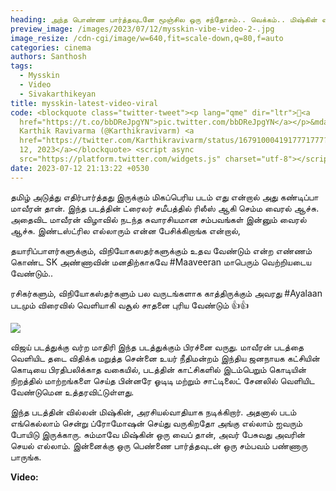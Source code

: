 ```yaml
---
heading: அந்த பொண்ண பார்த்தவுடனே மூஞ்சில ஒரு சந்தோசம்.. வெக்கம்.. மிஷ்கின் வீடியோ வைரல்.
preview_image: /images/2023/07/12/mysskin-vibe-video-2-.jpg
image_resize: /cdn-cgi/image/w=640,fit=scale-down,q=80,f=auto
categories: cinema
authors: Santhosh
tags:
  - Mysskin
  - Video
  - Sivakarthikeyan
title: mysskin-latest-video-viral
code: <blockquote class="twitter-tweet"><p lang="qme" dir="ltr">🤣<a
  href="https://t.co/bbDReJpgYN">pic.twitter.com/bbDReJpgYN</a></p>&mdash;
  Karthik Ravivarma (@Karthikravivarm) <a
  href="https://twitter.com/Karthikravivarm/status/1679100041917771777?ref_src=twsrc%5Etfw">July
  12, 2023</a></blockquote> <script async
  src="https://platform.twitter.com/widgets.js" charset="utf-8"></script>
date: 2023-07-12 21:13:22 +0530
---
```



தமிழ் அடுத்து எதிர்பார்த்தது இருக்கும் மிகப்பெரிய படம் எது என்றால் அது கண்டிப்பா மாவீரன் தான். இந்த படத்தின் ட்ரைலர் சமீபத்தில் ரிலீஸ் ஆகி செம்ம வைரல் ஆச்சு. அதைவிட மாவீரன் விழாவில் நடந்த சுவாரசியமான சம்பவங்கள் இன்னும் வைரல் ஆச்சு. இண்டஸ்ட்ரில எல்லாரும் என்ன பேசிக்கிறாங்க என்றால்,

தயாரிப்பாளர்களுக்கும், விநியோகஸதர்களுக்கும் உதவ வேண்டும் என்ற எண்ணம் கொண்ட SK அண்ணாவின் மனதிற்காகவே #Maaveeran மாபெரும் வெற்றியடைய வேண்டும்..

ரசிகர்களும், விநியோகஸ்தர்களும் பல வருடங்களாக காத்திருக்கும் அவரது #Ayalaan படமும் விரைவில் வெளியாகி வசூல் சாதனை புரிய வேண்டும் 👍👍

![](/images/2023/07/12/mysskin-vibe-video-1-.jpg)

விஜய் படத்துக்கு வர்ற மாதிரி இந்த படத்துக்கும் பிரச்னை வருது. மாவீரன் படத்தை வெளியிட தடை விதிக்க மறுத்த சென்னை உயர் நீதிமன்றம் இந்திய ஜனநாயக கட்சியின் கொடியை பிரதிபலிக்காத வகையில், படத்தின் காட்சிகளில் இடம்பெறும் கொடியின் நிறத்தில் மாற்றங்களை செய்த பின்னரே ஓடிடி மற்றும் சாட்டிலைட் சேனலில் வெளியிட வேண்டுமென உத்தரவிட்டுள்ளது.

இந்த படத்தின் வில்லன் மிஷ்கின், அரசியல்வாதியாக நடிக்கிறார். அதனால் படம் எங்கெல்லாம் சென்று ப்ரோமோஷன் செய்து வருகிறதோ அங்கு எல்லாம் ஐவரும் போயிடு இருக்காரு. சும்மாவே மிஷ்கின் ஒரு வைப் தான், அவர் பேசுவது அவரின் செயல் எல்லாம். இன்னைக்கு ஒரு பெண்ணை பார்த்தவுடன் ஒரு சம்பவம் பண்ணாரு பாருங்க. 

**Video:**